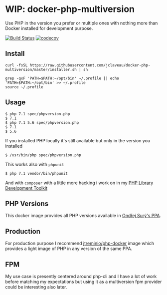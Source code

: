 # WIP: docker-php-multiversion
Use PHP in the version you prefer or multiple ones with nothing more than Docker installed for development purpose.

[![Build Status](https://travis-ci.org/jclaveau/docker-php-multiversion.png?branch=master)](https://travis-ci.org/jclaveau/docker-php-multiversion)
[![codecov](https://codecov.io/gh/jclaveau/docker-php-multiversion/branch/master/graph/badge.svg)](https://codecov.io/gh/jclaveau/docker-php-multiversion)

## Install
```
curl -fsSL https://raw.githubusercontent.com/jclaveau/docker-php-multiversion/master/installer.sh | sh

grep -qxF 'PATH=$PATH:~/opt/bin' ~/.profile || echo 'PATH=$PATH:~/opt/bin' >> ~/.profile
source ~/.profile
```

## Usage
```shell
$ php 7.1 spec/phpversion.php 
$ 7.1 
$ php 7.1 5.6 spec/phpversion.php 
$ 7.1 
$ 5.6
```
If you installed PHP locally it's still available but only in the version you installed
```shell
$ /usr/bin/php spec/phpversion.php 
```


This works also with `phpunit`
```shell
$ php 7.1 vendor/bin/phpunit 
```
And with `composer` with a little more hacking i work on in my [PHP Library Development Toolkit](https://github.com/jclaveau/php-library-development-toolkit)


## PHP Versions
This docker image provides all PHP versions available in [Ondřej Surý's PPA](https://github.com/oerdnj/deb.sury.org).

## Production
For production purpose I recommend [jtreminio/php-docker](https://github.com/jtreminio/php-docker) image which provides a light image of PHP in any version of the same PPA.

## FPM
My use case is presently centered around php-cli and I have a lot of work before matching my expectations but using it as a multiversion fpm provider could be interesting also later.
